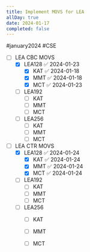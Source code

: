 ```yaml
---
title: Implement MOVS for LEA
allDay: true
date: 2024-01-17
completed: false
---
```

#january2024 #CSE 

- [ ] LEA CBC MOVS
	- [x] LEA128 ✅ 2024-01-23
		- [x] KAT ✅ 2024-01-18
		- [x] MMT ✅ 2024-01-18
		- [x] MCT ✅ 2024-01-23
	- [ ] LEA192
		- [ ] KAT
		- [ ] MMT
		- [ ] MCT
	- [ ] LEA256
		- [ ] KAT
		- [ ] MMT
		- [ ] MCT

- [ ] LEA CTR MOVS
	- [x] LEA128 ✅ 2024-01-24
		- [x] KAT ✅ 2024-01-24
		- [x] MMT ✅ 2024-01-24
		- [x] MCT ✅ 2024-01-24
	- [ ] LEA192
		- [ ] KAT
		- [ ] MMT
		- [ ] MCT
	- [ ] LEA256
		- [ ] KAT
		- [ ] MMT
		- [ ] MCT


